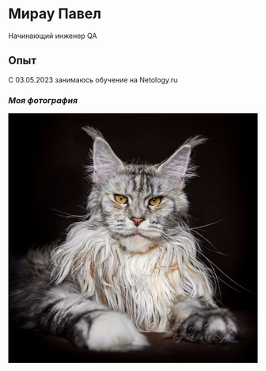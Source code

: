 # Мирау Павел

Начинающий инженер QA

## Опыт

С 03.05.2023 занимаюсь обучение на Netology.ru

### _Моя фотография_
![image](page.jpg)